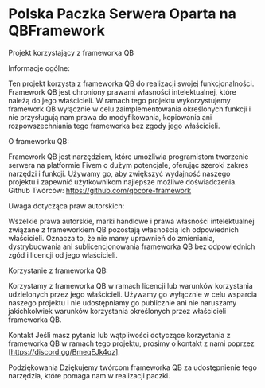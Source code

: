 # Polska Paczka Serwera Oparta na QBFramework


Projekt korzystający z frameworka QB

Informacje ogólne:

Ten projekt korzysta z frameworka QB do realizacji swojej funkcjonalności. Framework QB jest chroniony prawami własności intelektualnej, które należą do jego właścicieli. W ramach tego projektu wykorzystujemy framework QB wyłącznie w celu zaimplementowania określonych funkcji i nie przysługują nam prawa do modyfikowania, kopiowania ani rozpowszechniania tego frameworka bez zgody jego właścicieli.

O frameworku QB:

Framework QB jest narzędziem, które umożliwia programistom tworzenie serwera na platformie Fivem o dużym potencjale, oferując szeroki zakres narzędzi i funkcji. Używamy go, aby zwiększyć wydajność naszego projektu i zapewnić użytkownikom najlepsze możliwe doświadczenia.
Github Twórców: https://github.com/qbcore-framework

Uwaga dotycząca praw autorskich:

Wszelkie prawa autorskie, marki handlowe i prawa własności intelektualnej związane z frameworkiem QB pozostają własnością ich odpowiednich właścicieli. Oznacza to, że nie mamy uprawnień do zmieniania, dystrybuowania ani sublicencjonowania frameworka QB bez odpowiednich zgód i licencji od jego właścicieli.

Korzystanie z frameworka QB:

Korzystamy z frameworka QB w ramach licencji lub warunków korzystania udzielonych przez jego właścicieli. Używamy go wyłącznie w celu wsparcia naszego projektu i nie udostępniamy go publicznie ani nie naruszamy jakichkolwiek warunków korzystania określonych przez właścicieli frameworka QB.

Kontakt
Jeśli masz pytania lub wątpliwości dotyczące korzystania z frameworka QB w ramach tego projektu, prosimy o kontakt z nami poprzez [https://discord.gg/BmeqEJk4qz].

Podziękowania
Dziękujemy twórcom frameworka QB za udostępnienie tego narzędzia, które pomaga nam w realizacji paczki.





